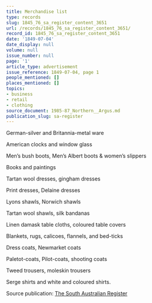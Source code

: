 ```yaml
---
title: Merchandise list
type: records
slug: 1845_76_sa_register_content_3651
url: /records/1845_76_sa_register_content_3651/
record_id: 1845_76_sa_register_content_3651
date: '1849-07-04'
date_display: null
volume: null
issue_number: null
page: '1'
article_type: advertisement
issue_reference: 1849-07-04, page 1
people_mentioned: []
places_mentioned: []
topics:
- business
- retail
- clothing
source_document: 1985-87_Northern__Argus.md
publication_slug: sa-register
---
```


German-silver and Britannia-metal ware

American clocks and window glass

Men’s bush boots, Men’s Albert boots & women’s slippers

Books and paintings

Tartan wool dresses, gingham dresses

Print dresses, Delaine dresses

Lyons shawls, Norwich shawls

Tartan wool shawls, silk bandanas

Linen damask table cloths, coloured table covers

Blankets, rugs, calicoes, flannels, and bed-ticks

Dress coats, Newmarket coats

Paletot-coats, Pilot-coats, shooting coats

Tweed trousers, moleskin trousers

Serge shirts and white and coloured shirts.

Source publication: [The South Australian Register](/publications/sa-register/)
